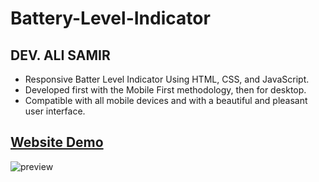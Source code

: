 # Battery-Level-Indicator

## DEV. ALI SAMIR

- Responsive Batter Level Indicator Using HTML, CSS, and JavaScript.
- Developed first with the Mobile First methodology, then for desktop.
- Compatible with all mobile devices and with a beautiful and pleasant user interface.

## [Website Demo](https://alisamirali.github.io/Battery-Level-Indicator/)
![preview](https://user-images.githubusercontent.com/62913154/170845109-f371e64b-cd8f-42a1-8751-7f5737776765.png)
